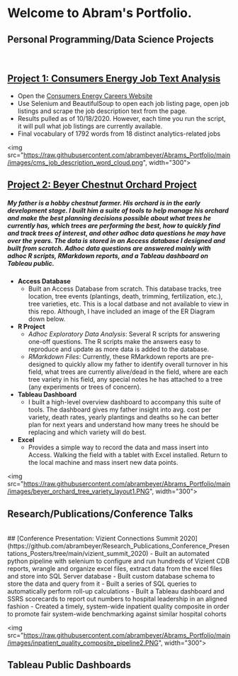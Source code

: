 # Welcome to Abram's Portfolio.  

## Personal Programming/Data Science Projects
<br/>

## [Project 1:  Consumers Energy Job Text Analysis](https://github.com/abrambeyer/consumers_energy_job_text_analysis)
- Open the [Consumers Energy Careers Website](https://www.consumersenergy.com/company/careers)
- Use Selenium and BeautifulSoup to open each job listing page, open job listings and scrape the job description text from the page.
- Results pulled as of 10/18/2020.  However, each time you run the script, it will pull what job listings are currently available.
- Final vocabulary of 1792 words from 18 distinct analytics-related jobs 

<img src="https://raw.githubusercontent.com/abrambeyer/Abrams_Portfolio/main/images/cms_job_description_word_cloud.png", width="300">

## [Project 2:  Beyer Chestnut Orchard Project](https://github.com/abrambeyer/Beyer_Chestnut_Orchard_Project)
##### My father is a hobby chestnut farmer.  His orchard is in the early development stage.  I built him a suite of tools to help manage his orchard and make the best planning decisions possible about what trees he currently has, which trees are performing the best, how to quickly find and track trees of interest, and other adhoc data questions he may have over the years.  The data is stored in an Access database I designed and built from scratch.  Adhoc data questions are answered mainly with adhoc R scripts, RMarkdown reports, and a Tableau dashboard on Tableau public.

- **Access Database** 
  - Built an Access Database from scratch.  This database tracks, tree location, tree events (plantings, death, trimming, fertilization, etc.), tree varieties, etc.  This is a local datbase and not available to view in this repo.  Although, I have included an image of the ER Diagram down below.
- **R Project**
  - *Adhoc Exploratory Data Analysis*:  Several R scripts for answering one-off questions.  The R scripts make the answers easy to reproduce and update as more data is added to the database. 
  - *RMarkdown Files*:  Currently, these RMarkdown reports are pre-designed to quickly allow my father to identify overall turnover in his field, what trees are currently alive/dead in the field, where are each tree variety in his field, any special notes he has attached to a tree (any experiments or trees of concern).
- **Tableau Dashboard**
  - I built a high-level overview dashboard to accompany this suite of tools.  The dashboard gives my father insight into avg. cost per variety, death rates, yearly plantings and deaths so he can better plan for next years and understand how many trees he should be replacing and which variety will do best.
- **Excel**
  - Provides a simple way to record the data and mass insert into Access.  Walking the field with a tablet with Excel installed.  Return to the local machine and mass insert new data points.  

<img src="https://raw.githubusercontent.com/abrambeyer/Abrams_Portfolio/main/images/beyer_orchard_tree_variety_layout1.PNG", width="300">

## Research/Publications/Conference Talks
<br/>
## [Conference Presentation:  Vizient Connections Summit 2020](https://github.com/abrambeyer/Research_Publications_Conference_Presentations_Posters/tree/main/vizient_summit_2020)
- Built an automated python pipeline with selenium to configure and run hundreds of Vizient CDB reports, wrangle and organize excel files, extract data from the excel files and store into SQL Server database
- Built custom database schema to store the data and query from it
- Built a series of SQL queries to automatically perform roll-up calculations
- Built a Tableau dashboard and SSRS scorecards to report out numbers to hospital leadership in an aligned fashion 
- Created a timely, system-wide inpatient quality composite in order to promote fair system-wide benchmarking against similar hospital cohorts  

<img src="https://raw.githubusercontent.com/abrambeyer/Abrams_Portfolio/main/images/inpatient_quality_composite_pipeline2.PNG", width="300">

## Tableau Public Dashboards


